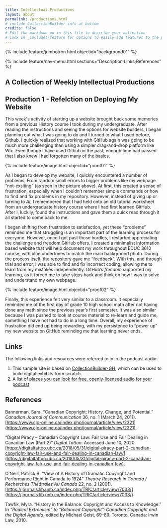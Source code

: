 ```yaml
---
title: Intellectual Productions
layout: about
permalink: /productions.html
# include CollectionBuilder info at bottom
credits: false
# Edit the markdown on in this file to describe your collection
# Look in _includes/feature for options to easily add features to the page
---
```


{% include feature/jumbotron.html objectid="background01" %}

{% include feature/nav-menu.html sections="Description;Links;References" %}

## A Collection of Weekly Intellectual Productions

## Production 1 - Refelction on Deploying My Website

This week's activity of starting up a website brought back some memories from a previous History course I took during my undergraduate. After reading the instructions and seeing the options for website builders, I began planning out what I was going to do and I turned to what I used before, Github. I quickly realized that working with GitHub again was going to be much more challenging than using a simpler drag-and-drop platform like Wix. Even though I have used Github in the past, enough time had passed that I also knew I had forgotten many of the basics. 

{% include feature/image.html objectid="proof01" %}

As I began to develop my website, I quickly encountered a number of problems. From random small errors to bigger problems like my webpage “not-exsiting” (as seen in the picture above). At first, this created a sense of frustration, especially when I couldn’t remember simple commands or how to find and fix problems in my repository. However, instead of giving up or turning to *AI*, I remembered that I had held onto an old tutorial worksheet from an undergraduate history course where I had first learned GitHub. After I, luckily, found the instructions and gave them a quick read through it all started to come back to me. 

I began shifting from frustration to satisfaction, yet these “problems” reminded me that struggling is an important part of the learning process for everyone. However, once I got past those hurdles, I restarted appreciating the challenge and freedom GitHub offers. I created a minimalist information based website that will help document my work throughout EDUC 3610 course, with blue undertones to match the main background photo. During the process itself, the repository gave me “feedback”. With this, and through trial and error, I was able to find and fix incorrect coding, allowing me to learn from my mistakes independently. GitHub’s *freedom* supported my learning, as it forced me to take steps back and think on how I was to solve and understand my own webpage.

{% include feature/image.html objectid="proof02" %}

Finally, this experience felt very similar to a classroom. It especially reminded me of the first day of grade 10 high school math after not having done any math since the previous year’s first semester. It was also similar because I was pushed to look at course material to re-learn and guide me, something I have not had to do in a long time. Overall, my experience of frustration did end up being rewarding, with my persistence to “power up” my new website on GitHub reminding me that learning never ends.


## Links
The following links and resources were referred to in in the podcast audio:

1. This sample site is based on [CollectionBuilder-GH](https://collectionbuilding.github.io/gh/), which can be used to build digital exhibits from scratch.
2. A list of [places you can look for free, openly-licensed audio for your podcast](https://www.canva.com/design/DAEJvWSiST4/FaBJKdustUaRcDy-oPD1uQ/view)


## References

Bannerman, Sara. “Canadian Copyright: History, Change, and Potential.” *Canadian Journal of Communication* 36, no. 1 (March 24, 2011). [https://www.cjc-online.ca/index.php/journal/article/view/2321](https://www.cjc-online.ca/index.php/journal/article/view/2321).

“Digital Piracy – Canadian Copyright Law: Fair Use and Fair Dealing in Canadian Law (Part 2)” *Digital Tattoo*. Accessed June 10, 2020. [https://digitaltattoo.ubc.ca/2018/05/31/digital-piracy-part-2-canadian-copyright-law-fair-use-and-fair-dealing-in-canadian-law/](https://digitaltattoo.ubc.ca/2018/05/31/digital-piracy-part-2-canadian-copyright-law-fair-use-and-fair-dealing-in-canadian-law).

O’Neill, Patrick B. “View of A History of Dramatic Copyright and Performance Right in Canada to 1924” *Theatre Research in Canada / Recherches Théâtrales Au Canada* 22, no. 2 (2001). [https://journals.lib.unb.ca/index.php/TRIC/article/view/7033/](https://journals.lib.unb.ca/index.php/TRIC/article/view/7033/).

Tawfik, Myra. “History in the Balance: Copyright and Access to Knowledge.” In *“Radical Extremism” to “Balanced Copyright”: Canadian Copyright and the Digital Agenda*, edited by Michael Geist, 69–89. Toronto, Canada: Irwin Law, 2010.



